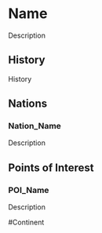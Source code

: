 # Name
Description

## History 
History

## Nations
### Nation_Name
Description

## Points of Interest
### POI_Name
Description

#Continent 